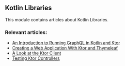 ## Kotlin Libraries

This module contains articles about Kotlin Libraries.

### Relevant articles:
- [An Introduction to Running GraphQL in Kotlin and Ktor](https://www.baeldung.com/kotlin/graphql-ktor)
- [Creating a Web Application With Ktor and Thymeleaf](https://www.baeldung.com/kotlin/ktor-thymeleaf-web-application)
- [A Look at the Ktor Client](https://www.baeldung.com/kotlin/ktor-client)
- [Testing Ktor Controllers](https://www.baeldung.com/kotlin/testing-ktor-controllers)
